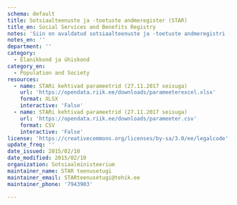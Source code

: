 ```yaml
---
schema: default
title: Sotsiaalteenuste ja -toetuste andmeregister (STAR)
title_en: Social Services and Benefits Registry
notes: 'Siin on avaldatud sotsiaalteenuste ja -toetuste andmeregistri (STAR) järgmised andmed: maakond, haldusasutus, riiklikult kehtestatud toimetulekutoetuse parameetrid, toimetulekutoetuse maksmiseks kehtestatud eluasemekulude piirmäärad omavalitsustes, riiklikult kehtestatud vajaduspõhise peretoetuse parameetrid, parameetri kehtivuse algus, parameetri kehtivuse lõpp, parameetri väärtus, parameetri mõõtühik.'
notes_en: ''
department: ''
category:
  - Elanikkond ja ühiskond
category_en:
  - Population and Society
resources:
  - name: STARi kehtivad parameetrid (27.11.2017 seisuga)
    url: 'https://opendata.riik.ee/downloads/parameeterexcel.xlsx'
    format: XLSX
    interactive: 'False'
  - name: STARi kehtivad parameetrid (27.11.2017 seisuga)
    url: 'https://opendata.riik.ee/downloads/parameeter.csv'
    format: CSV
    interactive: 'False'
license: 'https://creativecommons.org/licenses/by-sa/3.0/ee/legalcode'
update_freq: ''
date_issued: 2015/02/10
date_modified: 2015/02/10
organization: Sotsiaalministeerium
maintainer_name: STAR teenusetugi
maintainer_email: STARteenusetugi@tehik.ee
maintainer_phone: '7943903'

---
```

